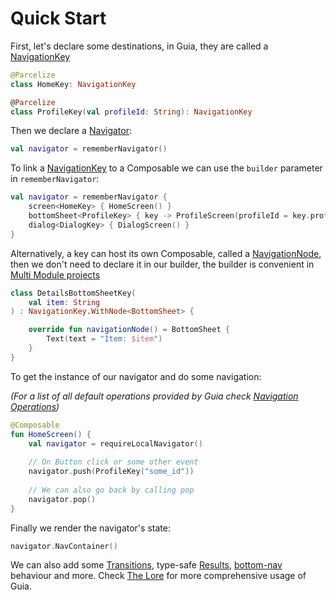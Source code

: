 # Quick Start

First, let's declare some destinations, in Guia, they are called a [NavigationKey](../the-lore/navigation-key.md)

```kotlin
@Parcelize
class HomeKey: NavigationKey

@Parcelize
class ProfileKey(val profileId: String): NavigationKey
```

Then we declare a [Navigator](../the-lore/navigator/):

```kotlin
val navigator = rememberNavigator()
```

To link a [NavigationKey](../the-lore/navigation-key.md) to a Composable we can use the `builder` parameter in `rememberNavigator`:

```kotlin
val navigator = rememberNavigator {
    screen<HomeKey> { HomeScreen() }
    bottomSheet<ProfileKey> { key -> ProfileScreen(profileId = key.profileId) }
    dialog<DialogKey> { DialogScreen() }
}
```

Alternatively, a key can host its own Composable, called a [NavigationNode](../the-lore/navigation-node/), then we don't need to declare it in our builder, the builder is convenient in [Multi Module projects](../the-lore/multi-module-navigation/)

```kotlin
class DetailsBottomSheetKey(
    val item: String
) : NavigationKey.WithNode<BottomSheet> {

    override fun navigationNode() = BottomSheet {
        Text(text = "Item: $item")
    }
}
```

To get the instance of our navigator and do some navigation:

_(For a list of all default operations provided by Guia check_ [_Navigation Operations_](../the-lore/navigator/navigation-operations.md)_)_

```kotlin
@Composable
fun HomeScreen() {
    val navigator = requireLocalNavigator()
    
    // On Button click or some other event
    navigator.push(ProfileKey("some_id"))
    
    // We can also go back by calling pop
    navigator.pop()
}
```

Finally we render the navigator's state:

```kotlin
navigator.NavContainer()
```

We can also add some [Transitions](../the-lore/navigator-config/transitions.md), type-safe [Results](../the-lore/results.md), [bottom-nav](../the-lore/navhost/) behaviour and more. Check [The Lore](../the-lore/) for more comprehensive usage of Guia.

